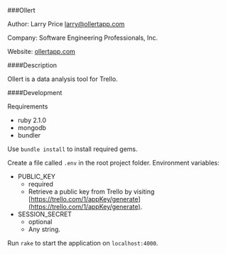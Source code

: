 ###Ollert

Author: Larry Price <larry@ollertapp.com>

Company: Software Engineering Professionals, Inc.

Website: [ollertapp.com](https://ollertapp.com)

####Description

Ollert is a data analysis tool for Trello.

####Development

Requirements

* ruby 2.1.0
* mongodb
* bundler

Use `bundle install` to install required gems.

Create a file called `.env` in the root project folder. Environment variables:

* PUBLIC_KEY
    * required
    * Retrieve a public key from Trello by visiting [https://trello.com/1/appKey/generate](https://trello.com/1/appKey/generate).
* SESSION_SECRET
    * optional
    * Any string.

Run `rake` to start the application on `localhost:4000`.
